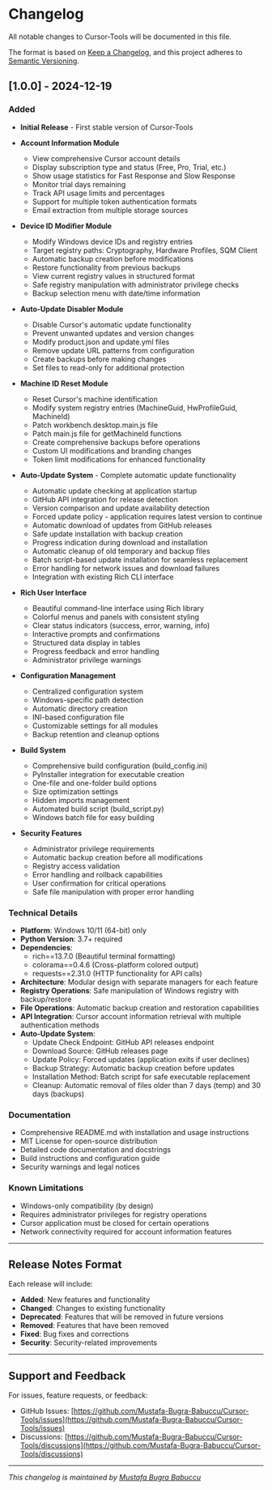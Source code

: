 # Changelog

All notable changes to Cursor-Tools will be documented in this file.

The format is based on [Keep a Changelog](https://keepachangelog.com/en/1.0.0/),
and this project adheres to [Semantic Versioning](https://semver.org/spec/v2.0.0.html).

## [1.0.0] - 2024-12-19

### Added
- **Initial Release** - First stable version of Cursor-Tools
- **Account Information Module**
  - View comprehensive Cursor account details
  - Display subscription type and status (Free, Pro, Trial, etc.)
  - Show usage statistics for Fast Response and Slow Response
  - Monitor trial days remaining
  - Track API usage limits and percentages
  - Support for multiple token authentication formats
  - Email extraction from multiple storage sources

- **Device ID Modifier Module**
  - Modify Windows device IDs and registry entries
  - Target registry paths: Cryptography, Hardware Profiles, SQM Client
  - Automatic backup creation before modifications
  - Restore functionality from previous backups
  - View current registry values in structured format
  - Safe registry manipulation with administrator privilege checks
  - Backup selection menu with date/time information

- **Auto-Update Disabler Module**
  - Disable Cursor's automatic update functionality
  - Prevent unwanted updates and version changes
  - Modify product.json and update.yml files
  - Remove update URL patterns from configuration
  - Create backups before making changes
  - Set files to read-only for additional protection

- **Machine ID Reset Module**
  - Reset Cursor's machine identification
  - Modify system registry entries (MachineGuid, HwProfileGuid, MachineId)
  - Patch workbench.desktop.main.js file
  - Patch main.js file for getMachineId functions
  - Create comprehensive backups before operations
  - Custom UI modifications and branding changes
  - Token limit modifications for enhanced functionality

- **Auto-Update System** - Complete automatic update functionality
  - Automatic update checking at application startup
  - GitHub API integration for release detection
  - Version comparison and update availability detection
  - Forced update policy - application requires latest version to continue
  - Automatic download of updates from GitHub releases
  - Safe update installation with backup creation
  - Progress indication during download and installation
  - Automatic cleanup of old temporary and backup files
  - Batch script-based update installation for seamless replacement
  - Error handling for network issues and download failures
  - Integration with existing Rich CLI interface

- **Rich User Interface**
  - Beautiful command-line interface using Rich library
  - Colorful menus and panels with consistent styling
  - Clear status indicators (success, error, warning, info)
  - Interactive prompts and confirmations
  - Structured data display in tables
  - Progress feedback and error handling
  - Administrator privilege warnings

- **Configuration Management**
  - Centralized configuration system
  - Windows-specific path detection
  - Automatic directory creation
  - INI-based configuration file
  - Customizable settings for all modules
  - Backup retention and cleanup options

- **Build System**
  - Comprehensive build configuration (build_config.ini)
  - PyInstaller integration for executable creation
  - One-file and one-folder build options
  - Size optimization settings
  - Hidden imports management
  - Automated build script (build_script.py)
  - Windows batch file for easy building

- **Security Features**
  - Administrator privilege requirements
  - Automatic backup creation before all modifications
  - Registry access validation
  - Error handling and rollback capabilities
  - User confirmation for critical operations
  - Safe file manipulation with proper error handling

### Technical Details
- **Platform**: Windows 10/11 (64-bit) only
- **Python Version**: 3.7+ required
- **Dependencies**:
  - rich==13.7.0 (Beautiful terminal formatting)
  - colorama==0.4.6 (Cross-platform colored output)
  - requests==2.31.0 (HTTP functionality for API calls)
- **Architecture**: Modular design with separate managers for each feature
- **Registry Operations**: Safe manipulation of Windows registry with backup/restore
- **File Operations**: Automatic backup creation and restoration capabilities
- **API Integration**: Cursor account information retrieval with multiple authentication methods
- **Auto-Update System**:
  - Update Check Endpoint: GitHub API releases endpoint
  - Download Source: GitHub releases page
  - Update Policy: Forced updates (application exits if user declines)
  - Backup Strategy: Automatic backup creation before updates
  - Installation Method: Batch script for safe executable replacement
  - Cleanup: Automatic removal of files older than 7 days (temp) and 30 days (backups)

### Documentation
- Comprehensive README.md with installation and usage instructions
- MIT License for open-source distribution
- Detailed code documentation and docstrings
- Build instructions and configuration guide
- Security warnings and legal notices

### Known Limitations
- Windows-only compatibility (by design)
- Requires administrator privileges for registry operations
- Cursor application must be closed for certain operations
- Network connectivity required for account information features

---

## Release Notes Format

Each release will include:
- **Added**: New features and functionality
- **Changed**: Changes to existing functionality
- **Deprecated**: Features that will be removed in future versions
- **Removed**: Features that have been removed
- **Fixed**: Bug fixes and corrections
- **Security**: Security-related improvements

---

## Support and Feedback

For issues, feature requests, or feedback:
- GitHub Issues: [https://github.com/Mustafa-Bugra-Babuccu/Cursor-Tools/issues](https://github.com/Mustafa-Bugra-Babuccu/Cursor-Tools/issues)
- Discussions: [https://github.com/Mustafa-Bugra-Babuccu/Cursor-Tools/discussions](https://github.com/Mustafa-Bugra-Babuccu/Cursor-Tools/discussions)

---

*This changelog is maintained by [Mustafa Bugra Babuccu](https://github.com/Mustafa-Bugra-Babuccu)*
